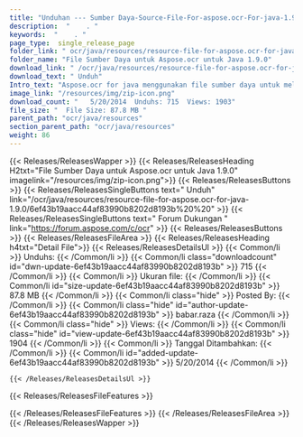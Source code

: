 ```yaml
---
title: "Unduhan --- Sumber Daya-Source-File-For-aspose.ocr-For-java-1.9.0." 
description:  "    . " 
keywords:  "    . " 
page_type:  single_release_page
folder_link: " ocr/java/resources/resource-file-for-aspose.ocr-for-java-1.9.0/"
folder_name: "File Sumber Daya untuk Aspose.ocr untuk Java 1.9.0"
download_link: " /ocr/java/resources/resource-file-for-aspose.ocr-for-java-1.9.0/6ef43b19aacc44af83990b8202d8193b"
download_text: " Unduh"
Intro_text: "Aspose.ocr for java menggunakan file sumber daya untuk melakukan operasi OCR terhadap i ..."
image_link: "/resources/img/zip-icon.png"
download_count: "   5/20/2014  Unduhs: 715  Views: 1903"
file_size: "  File Size: 87.8 MB "
parent_path: "ocr/java/resources"
section_parent_path: "ocr/java/resources"
weight: 86
---
```


{{< Releases/ReleasesWapper >}}
  {{< Releases/ReleasesHeading H2txt="File Sumber Daya untuk Aspose.ocr untuk Java 1.9.0" imagelink="/resources/img/zip-icon.png">}}
  {{< Releases/ReleasesButtons >}}
    {{< Releases/ReleasesSingleButtons text=" Unduh" link="/ocr/java/resources/resource-file-for-aspose.ocr-for-java-1.9.0/6ef43b19aacc44af83990b8202d8193b%20%20" >}}
    {{< Releases/ReleasesSingleButtons text=" Forum Dukungan " link="https://forum.aspose.com/c/ocr" >}}
  {{< Releases/ReleasesButtons >}}
  {{< Releases/ReleasesFileArea >}}
    {{< Releases/ReleasesHeading h4txt="Detail File">}}
    {{< Releases/ReleasesDetailsUl >}}
            {{< Common/li  >}} Unduhs: {{< /Common/li >}} 
      {{< Common/li class="downloadcount" id="dwn-update-6ef43b19aacc44af83990b8202d8193b" >}} 715 {{< /Common/li >}} 
      {{< Common/li  >}} Ukuran file: {{< /Common/li >}} 
      {{< Common/li id="size-update-6ef43b19aacc44af83990b8202d8193b" >}} 87.8 MB {{< /Common/li >}} 
      {{< Common/li  class="hide" >}} Posted By: {{< /Common/li >}} 
      {{< Common/li class="hide" id="author-update-6ef43b19aacc44af83990b8202d8193b" >}} babar.raza {{< /Common/li >}} 
      {{< Common/li class="hide"  >}} Views: {{< /Common/li >}} 
      {{< Common/li class="hide" id="view-update-6ef43b19aacc44af83990b8202d8193b" >}} 1904 {{< /Common/li >}} 
      {{< Common/li  >}} Tanggal Ditambahkan: {{< /Common/li >}} 
      {{< Common/li id="added-update-6ef43b19aacc44af83990b8202d8193b" >}} 5/20/2014 {{< /Common/li >}} 

    {{< /Releases/ReleasesDetailsUl >}}

  {{< Releases/ReleasesFileFeatures >}}
      
  {{< /Releases/ReleasesFileFeatures >}}
 {{< /Releases/ReleasesFileArea >}}
{{< /Releases/ReleasesWapper >}}


